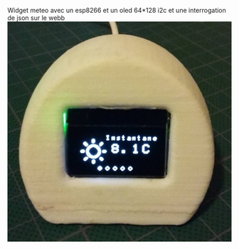 Widget meteo avec un esp8266 et un oled 64*128 i2c et une interrogation de json sur le webb
![](img/intro.jpg)
